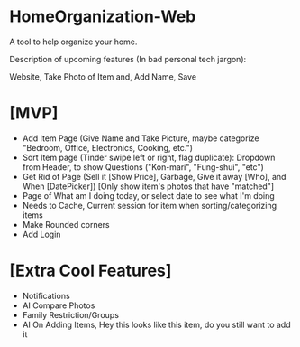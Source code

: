 # HomeOrganization-Web

A tool to help organize your home. 


Description of upcoming features (In bad personal tech jargon):


Website, Take Photo of Item and, Add Name, Save

<h1>[MVP]</h1>


* Add Item Page (Give Name and Take Picture, maybe categorize "Bedroom, Office, Electronics, Cooking, etc.")
* Sort Item page (Tinder swipe left or right, flag duplicate): Dropdown from Header, to show Questions ("Kon-mari", "Fung-shui", "etc")
* Get Rid of Page (Sell it [Show Price], Garbage, Give it away [Who], and When [DatePicker]) [Only show item's photos that have "matched"]
* Page of What am I doing today, or select date to see what I'm doing
* Needs to Cache, Current session for item when sorting/categorizing items
* Make Rounded corners
* Add Login

<h1>[Extra Cool Features]</h1>


* Notifications
* AI Compare Photos
* Family Restriction/Groups
* AI On Adding Items, Hey this looks like this item, do you still want to add it


